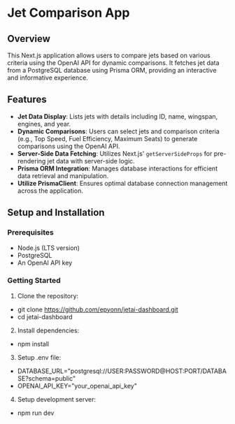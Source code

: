 # Jet Comparison App

## Overview

This Next.js application allows users to compare jets based on various criteria using the OpenAI API for dynamic comparisons. It fetches jet data from a PostgreSQL database using Prisma ORM, providing an interactive and informative experience.
## Features

- **Jet Data Display**: Lists jets with details including ID, name, wingspan, engines, and year.
- **Dynamic Comparisons**: Users can select jets and comparison criteria (e.g., Top Speed, Fuel Efficiency, Maximum Seats) to generate comparisons using the OpenAI API.
- **Server-Side Data Fetching**: Utilizes Next.js' `getServerSideProps` for pre-rendering jet data with server-side logic.
- **Prisma ORM Integration**: Manages database interactions for efficient data retrieval and manipulation.
- **Utilize PrismaClient**: Ensures optimal database connection management across the application.

## Setup and Installation

### Prerequisites

- Node.js (LTS version)
- PostgreSQL
- An OpenAI API key

### Getting Started

1. Clone the repository:
- git clone https://github.com/epyonn/jetai-dashboard.git
- cd jetai-dashboard 

2. Install dependencies:
-   npm install

3. Setup .env file:
- DATABASE_URL="postgresql://USER:PASSWORD@HOST:PORT/DATABASE?schema=public"
- OPENAI_API_KEY="your_openai_api_key"

4. Setup development server:
- npm run dev